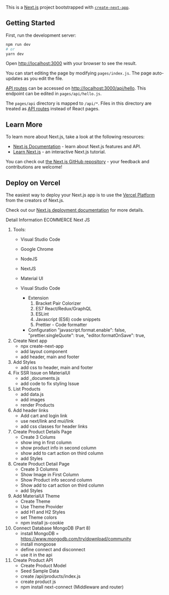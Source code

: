 This is a [Next.js](https://nextjs.org/) project bootstrapped with [`create-next-app`](https://github.com/vercel/next.js/tree/canary/packages/create-next-app).

## Getting Started

First, run the development server:

```bash
npm run dev
# or
yarn dev
```

Open [http://localhost:3000](http://localhost:3000) with your browser to see the result.

You can start editing the page by modifying `pages/index.js`. The page auto-updates as you edit the file.

[API routes](https://nextjs.org/docs/api-routes/introduction) can be accessed on [http://localhost:3000/api/hello](http://localhost:3000/api/hello). This endpoint can be edited in `pages/api/hello.js`.

The `pages/api` directory is mapped to `/api/*`. Files in this directory are treated as [API routes](https://nextjs.org/docs/api-routes/introduction) instead of React pages.

## Learn More

To learn more about Next.js, take a look at the following resources:

- [Next.js Documentation](https://nextjs.org/docs) - learn about Next.js features and API.
- [Learn Next.js](https://nextjs.org/learn) - an interactive Next.js tutorial.

You can check out [the Next.js GitHub repository](https://github.com/vercel/next.js/) - your feedback and contributions are welcome!

## Deploy on Vercel

The easiest way to deploy your Next.js app is to use the [Vercel Platform](https://vercel.com/new?utm_medium=default-template&filter=next.js&utm_source=create-next-app&utm_campaign=create-next-app-readme) from the creators of Next.js.

Check out our [Next.js deployment documentation](https://nextjs.org/docs/deployment) for more details.


Detail Information
ECOMMERCE Next JS

1. Tools:
    - Visual Studio Code
    - Google Chrome 
    - NodeJS
    - NextJS
    - Material UI

    - Visual Studio Code
        - Extension
            1. Bracket Pair Colorizer
            2. ES7 React/Redux/GraphQL
            3. ESLint
            4. Javascript (ES6) code snippets
            5. Prettier - Code formatter
        - Configuration
            "javascript.format.enable": false,
            "prettier.singleQuote": true,
            "editor.formatOnSave": true,
2. Create Next app
    - npx create-next-app
    - add layout component
    - add header, main and footer
3. Add Styles
    - add css to header, main and footer
4. Fix SSR Issue on MaterialUI
    - add _documents.js
    - add code to fix styling Issue
5. List Products
    - add data.js
    - add images
    - render Products
6. Add header links
    - Add cart and login link
    - use next/link and mui/link
    - add css classes for header links                
7. Create Product Details Page
    - Create 3 Colums
    - show img in first column
    - show product info in  second column
    - show add to cart action on third column
    - add Styles
8. Create Product Detail Page
    - Create 3 Columns
    - Show Image in First Column
    - Show Product info second column
    - Show add to cart action on third column
    - add Styles
9. Add MaterialUI Theme
    - Create Theme
    - Use Theme Provider
    - add H1 and H2 Styles
    - set Theme colors   
    - npm install js-cookie 
10. Connect Database MongoDB (Part 8)
    - install MongoDB = https://www.mongodb.com/try/download/community
    - install mongoose
    - define connect and disconnect
    - use it in the api
11. Create Product API
    - Create Product Model
    - Seed Sample Data
    - create /api/products/index.js 
    - create product js  
    - npm install next-connect  (Middleware and router)



